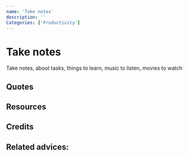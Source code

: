 ```yaml
---
name: 'Take notes'
description: ''
Categories: ['Productivity']
---
```

# Take notes

Take notes, about tasks, things to learn, music to listen, movies to watch


## Quotes

## Resources

## Credits

## Related advices:
